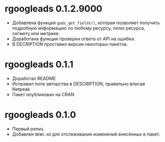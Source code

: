 # rgoogleads 0.1.2.9000

* Добавлена функция `gads_get_fields()`, которая позволяет получить подробную информацию по любому ресурсу, полю ресурса, сегмету или метрике.
* Доработана функция проверки ответа от API на ошибки.
* В DECRIPTION проставил версии некоторых пакетов.

# rgoogleads 0.1.1

* Доработал README
* Исправил поле авторства в DESCRIPTION, правильно вписав Netpeak
* Пакет опубликован на CRAN

# rgoogleads 0.1.0

* Первый релиз.
* Добавлен `NEWS.md` для отслеживания изменений внесённых в пакет.
